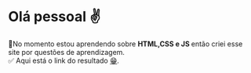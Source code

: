 # Olá pessoal ✌

🌱No momento estou aprendendo sobre <strong> HTML,CSS e JS </strong> então criei esse site por questões de aprendizagem.<br>
✅ Aqui está o link do resultado <a href="https://maquiagem-d.netlify.app/" >😁</a>.
